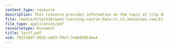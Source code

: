 ```yaml
---
content_type: resource
description: This resource provides information on the topic of trip de-briefing.
file: /media/https%3A/open-learning-course-data-rc.s3.amazonaws.com/11-027-city-to-city-comparing-researching-and-writing-about-cities-spring-2006/f92310d7d835a8d3f0e77e6b85853ba4_lect7.pdf
file_type: application/pdf
resourcetype: Document
title: lect7.pdf
uid: f92310d7-d835-a8d3-f0e7-7e6b85853ba4
---
```

